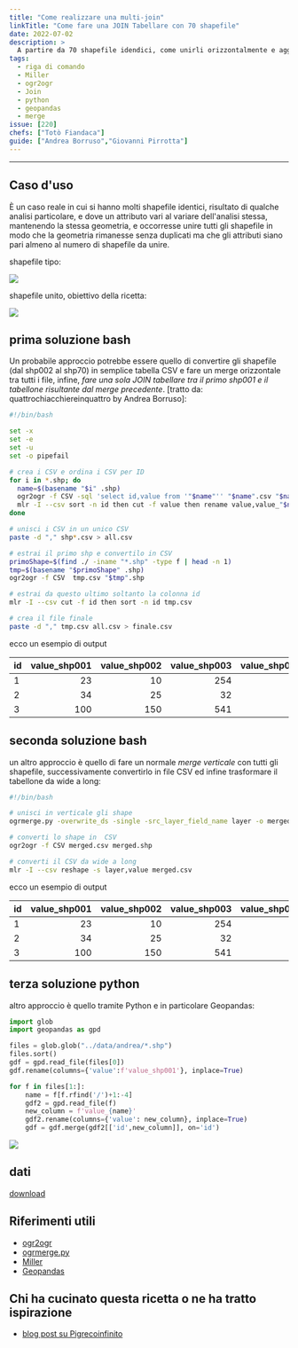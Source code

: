 ```yaml
---
title: "Come realizzare una multi-join"
linkTitle: "Come fare una JOIN Tabellare con 70 shapefile"
date: 2022-07-02
description: >
  A partire da 70 shapefile idendici, come unirli orizzontalmente e aggiungere lo stesso attributo.
tags:
  - riga di comando
  - Miller
  - ogr2ogr
  - Join
  - python
  - geopandas
  - merge
issue: [220]
chefs: ["Totò Fiandaca"]
guide: ["Andrea Borruso","Giovanni Pirrotta"]
---
```


---

## Caso d'uso

È un caso reale in cui si hanno molti shapefile identici, risultato di qualche analisi particolare, e dove un attributo vari al variare dell'analisi stessa, mantenendo la stessa geometria, e occorresse unire tutti gli shapefile in modo che la geometria rimanesse senza duplicati ma che gli attributi siano pari almeno al numero di shapefile da unire.

shapefile tipo:

![](https://user-images.githubusercontent.com/7631137/175516439-07b58219-0ab2-41fa-8933-9207698aaad6.png)

shapefile unito, obiettivo della ricetta:

![](https://user-images.githubusercontent.com/7631137/175517063-24639d31-fa3b-4440-9af6-32b2669e55e9.png)


## prima soluzione bash

Un probabile approccio potrebbe essere quello di convertire gli shapefile (dal shp002 al shp70) in semplice tabella CSV e fare un merge orizzontale tra tutti i file, infine, _fare una sola JOIN tabellare tra il primo shp001 e il tabellone risultante dal merge precedente_. [tratto da: quattrochiacchiereinquattro by Andrea Borruso]:

```bash
#!/bin/bash

set -x
set -e
set -u
set -o pipefail

# crea i CSV e ordina i CSV per ID
for i in *.shp; do
  name=$(basename "$i" .shp)
  ogr2ogr -f CSV -sql 'select id,value from '"$name"'' "$name".csv "$name".shp
  mlr -I --csv sort -n id then cut -f value then rename value,value_"$name" "$name".csv
done

# unisci i CSV in un unico CSV
paste -d "," shp*.csv > all.csv

# estrai il primo shp e convertilo in CSV
primoShape=$(find ./ -iname "*.shp" -type f | head -n 1)
tmp=$(basename "$primoShape" .shp)
ogr2ogr -f CSV  tmp.csv "$tmp".shp

# estrai da questo ultimo soltanto la colonna id
mlr -I --csv cut -f id then sort -n id tmp.csv

# crea il file finale
paste -d "," tmp.csv all.csv > finale.csv
```

ecco un esempio di output

| id  | value_shp001 | value_shp002 | value_shp003 | value_shp004 |
| --- | -----------: | -----------: | -----------: | -----------: |
| 1   | 23           | 10           | 254          | 50           |
| 2   | 34           | 25           | 32           | 41           |
| 3   | 100          | 150          | 541          | 47           |

## seconda soluzione bash

un altro approccio è quello di fare un normale _merge verticale_ con tutti gli shapefile, successivamente convertirlo in file CSV ed infine trasformare il tabellone da wide a long:

```bash
#!/bin/bash

# unisci in verticale gli shape
ogrmerge.py -overwrite_ds -single -src_layer_field_name layer -o merged.shp shp*.shp

# converti lo shape in  CSV
ogr2ogr -f CSV merged.csv merged.shp

# converti il CSV da wide a long
mlr -I --csv reshape -s layer,value merged.csv
```

ecco un esempio di output

| id  | value_shp001 | value_shp002 | value_shp003 | value_shp004 |
| --- | -----------: | -----------: | -----------: | -----------: |
| 1   | 23           | 10           | 254          | 50           |
| 2   | 34           | 25           | 32           | 41           |
| 3   | 100          | 150          | 541          | 47           |

## terza soluzione python

altro approccio è quello tramite Python e in particolare Geopandas:

```py
import glob
import geopandas as gpd

files = glob.glob("../data/andrea/*.shp")
files.sort()
gdf = gpd.read_file(files[0])
gdf.rename(columns={'value':f'value_shp001'}, inplace=True)

for f in files[1:]:
    name = f[f.rfind('/')+1:-4]
    gdf2 = gpd.read_file(f)
    new_column = f'value_{name}'
    gdf2.rename(columns={'value': new_column}, inplace=True)
    gdf = gdf.merge(gdf2[['id',new_column]], on='id')
```

![](https://user-images.githubusercontent.com/2639616/175574183-87b861d6-7857-4a85-a7c5-6a142749d666.png)

## dati

[download](https://github.com/opendatasicilia/tansignari/files/8974633/andrea.zip)

## Riferimenti utili

- [ogr2ogr](https://gdal.org/programs/ogr2ogr.html)
- [ogrmerge.py](https://gdal.org/programs/ogrmerge.html)
- [Miller](https://github.com/johnkerl/miller)
- [Geopandas](https://geopandas.org/en/stable)

## Chi ha cucinato questa ricetta o ne ha tratto ispirazione

- [blog post su Pigrecoinfinito]()
